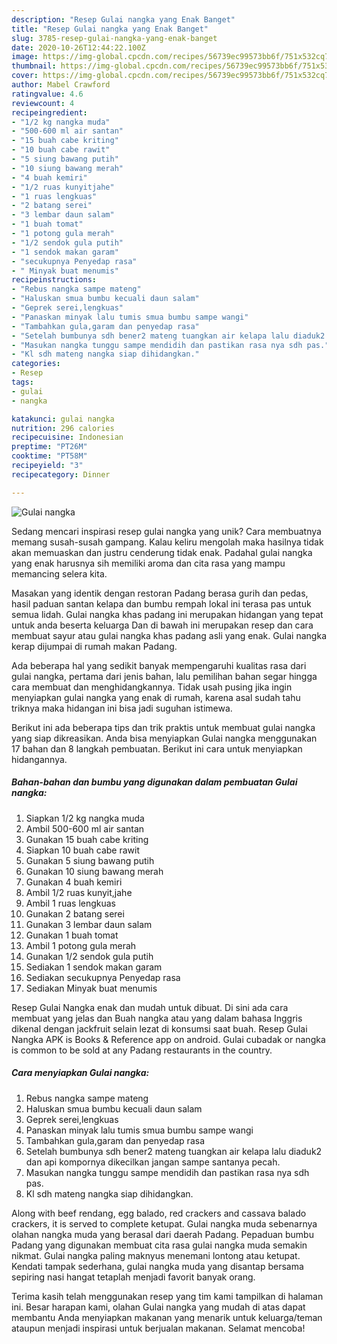 ```yaml
---
description: "Resep Gulai nangka yang Enak Banget"
title: "Resep Gulai nangka yang Enak Banget"
slug: 3785-resep-gulai-nangka-yang-enak-banget
date: 2020-10-26T12:44:22.100Z
image: https://img-global.cpcdn.com/recipes/56739ec99573bb6f/751x532cq70/gulai-nangka-foto-resep-utama.jpg
thumbnail: https://img-global.cpcdn.com/recipes/56739ec99573bb6f/751x532cq70/gulai-nangka-foto-resep-utama.jpg
cover: https://img-global.cpcdn.com/recipes/56739ec99573bb6f/751x532cq70/gulai-nangka-foto-resep-utama.jpg
author: Mabel Crawford
ratingvalue: 4.6
reviewcount: 4
recipeingredient:
- "1/2 kg nangka muda"
- "500-600 ml air santan"
- "15 buah cabe kriting"
- "10 buah cabe rawit"
- "5 siung bawang putih"
- "10 siung bawang merah"
- "4 buah kemiri"
- "1/2 ruas kunyitjahe"
- "1 ruas lengkuas"
- "2 batang serei"
- "3 lembar daun salam"
- "1 buah tomat"
- "1 potong gula merah"
- "1/2 sendok gula putih"
- "1 sendok makan garam"
- "secukupnya Penyedap rasa"
- " Minyak buat menumis"
recipeinstructions:
- "Rebus nangka sampe mateng"
- "Haluskan smua bumbu kecuali daun salam"
- "Geprek serei,lengkuas"
- "Panaskan minyak lalu tumis smua bumbu sampe wangi"
- "Tambahkan gula,garam dan penyedap rasa"
- "Setelah bumbunya sdh bener2 mateng tuangkan air kelapa lalu diaduk2 dan api kompornya dikecilkan jangan sampe santanya pecah."
- "Masukan nangka tunggu sampe mendidih dan pastikan rasa nya sdh pas."
- "Kl sdh mateng nangka siap dihidangkan."
categories:
- Resep
tags:
- gulai
- nangka

katakunci: gulai nangka 
nutrition: 296 calories
recipecuisine: Indonesian
preptime: "PT26M"
cooktime: "PT58M"
recipeyield: "3"
recipecategory: Dinner

---
```



![Gulai nangka](https://img-global.cpcdn.com/recipes/56739ec99573bb6f/751x532cq70/gulai-nangka-foto-resep-utama.jpg)

Sedang mencari inspirasi resep gulai nangka yang unik? Cara membuatnya memang susah-susah gampang. Kalau keliru mengolah maka hasilnya tidak akan memuaskan dan justru cenderung tidak enak. Padahal gulai nangka yang enak harusnya sih memiliki aroma dan cita rasa yang mampu memancing selera kita.

Masakan yang identik dengan restoran Padang berasa gurih dan pedas, hasil paduan santan kelapa dan bumbu rempah lokal ini terasa pas untuk semua lidah. Gulai nangka khas padang ini merupakan hidangan yang tepat untuk anda beserta keluarga Dan di bawah ini merupakan resep dan cara membuat sayur atau gulai nangka khas padang asli yang enak. Gulai nangka kerap dijumpai di rumah makan Padang.

Ada beberapa hal yang sedikit banyak mempengaruhi kualitas rasa dari gulai nangka, pertama dari jenis bahan, lalu pemilihan bahan segar hingga cara membuat dan menghidangkannya. Tidak usah pusing jika ingin menyiapkan gulai nangka yang enak di rumah, karena asal sudah tahu triknya maka hidangan ini bisa jadi suguhan istimewa.


Berikut ini ada beberapa tips dan trik praktis untuk membuat gulai nangka yang siap dikreasikan. Anda bisa menyiapkan Gulai nangka menggunakan 17 bahan dan 8 langkah pembuatan. Berikut ini cara untuk menyiapkan hidangannya.

<!--inarticleads1-->

##### Bahan-bahan dan bumbu yang digunakan dalam pembuatan Gulai nangka:

1. Siapkan 1/2 kg nangka muda
1. Ambil 500-600 ml air santan
1. Gunakan 15 buah cabe kriting
1. Siapkan 10 buah cabe rawit
1. Gunakan 5 siung bawang putih
1. Gunakan 10 siung bawang merah
1. Gunakan 4 buah kemiri
1. Ambil 1/2 ruas kunyit,jahe
1. Ambil 1 ruas lengkuas
1. Gunakan 2 batang serei
1. Gunakan 3 lembar daun salam
1. Gunakan 1 buah tomat
1. Ambil 1 potong gula merah
1. Gunakan 1/2 sendok gula putih
1. Sediakan 1 sendok makan garam
1. Sediakan secukupnya Penyedap rasa
1. Sediakan  Minyak buat menumis


Resep Gulai Nangka enak dan mudah untuk dibuat. Di sini ada cara membuat yang jelas dan Buah nangka atau yang dalam bahasa Inggris dikenal dengan jackfruit selain lezat di konsumsi saat buah. Resep Gulai Nangka APK is Books &amp; Reference app on android. Gulai cubadak or nangka is common to be sold at any Padang restaurants in the country. 

<!--inarticleads2-->

##### Cara menyiapkan Gulai nangka:

1. Rebus nangka sampe mateng
1. Haluskan smua bumbu kecuali daun salam
1. Geprek serei,lengkuas
1. Panaskan minyak lalu tumis smua bumbu sampe wangi
1. Tambahkan gula,garam dan penyedap rasa
1. Setelah bumbunya sdh bener2 mateng tuangkan air kelapa lalu diaduk2 dan api kompornya dikecilkan jangan sampe santanya pecah.
1. Masukan nangka tunggu sampe mendidih dan pastikan rasa nya sdh pas.
1. Kl sdh mateng nangka siap dihidangkan.


Along with beef rendang, egg balado, red crackers and cassava balado crackers, it is served to complete ketupat. Gulai nangka muda sebenarnya olahan nangka muda yang berasal dari daerah Padang. Pepaduan bumbu Padang yang digunakan membuat cita rasa gulai nangka muda semakin nikmat. Gulai nangka paling maknyus menemani lontong atau ketupat. Kendati tampak sederhana, gulai nangka muda yang disantap bersama sepiring nasi hangat tetaplah menjadi favorit banyak orang. 

Terima kasih telah menggunakan resep yang tim kami tampilkan di halaman ini. Besar harapan kami, olahan Gulai nangka yang mudah di atas dapat membantu Anda menyiapkan makanan yang menarik untuk keluarga/teman ataupun menjadi inspirasi untuk berjualan makanan. Selamat mencoba!
